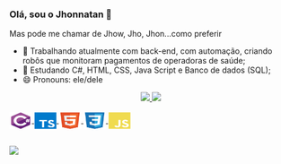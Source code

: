 ### Olá, sou o Jhonnatan 👋 
Mas pode me chamar de Jhow, Jho, Jhon...como preferir 

- 🔭 Trabalhando atualmente com back-end, com automação, criando robôs que monitoram pagamentos de operadoras de saúde;
- 🌱 Estudando C#, HTML, CSS, Java Script e Banco de dados (SQL);
- 😄 Pronouns: ele/dele

<div align="center">
  <a href="https://github.com/JHOSTS">
  <img height="180em" src="https://github-readme-stats.vercel.app/api?username=JHOSTS&show_icons=true&theme=tokyonight&include_all_commits=true&count_private=true"/>
  <img height="180em" src="https://github-readme-stats.vercel.app/api/top-langs/?username=JHOSTS&layout=compact&langs_count=7&theme=tokyonight"/>
    
</div>
  <div style="display: inline_block"><br>
  <img align="center" alt="Jho-Csharp" height="30" width="40" src="https://raw.githubusercontent.com/devicons/devicon/master/icons/csharp/csharp-original.svg">
  <img align="center" alt="Jho-C" height="30" width="40" src="https://raw.githubusercontent.com/devicons/devicon/master/icons/typescript/typescript-plain.svg">
  <img align="center" alt="Jho-HTML" height="30" width="40" src="https://raw.githubusercontent.com/devicons/devicon/master/icons/html5/html5-original.svg">
  <img align="center" alt="Jho-CSS" height="30" width="40" src="https://raw.githubusercontent.com/devicons/devicon/master/icons/css3/css3-original.svg">
   <img align="center" alt="Jho-Js" height="30" width="40" src="https://raw.githubusercontent.com/devicons/devicon/master/icons/javascript/javascript-plain.svg">       
</div>
  
  ##
  
<div
<a href="https://www.linkedin.com/in/jhosts/" target="_blank"><img src="https://img.shields.io/badge/LinkedIn-0077B5?style=for-the-badge&logo=linkedin&logoColor=white"></a> 
</div> 
